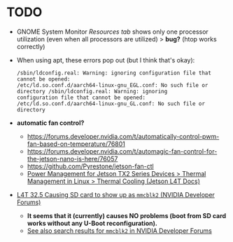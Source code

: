 # TODO

* GNOME System Monitor _Resources tab_ shows only one processor utilization
  (even when all processors are utilized) > **bug?** (htop works correctly)

* When using apt, these errors pop out (but I think that's okay):
  ```text
  /sbin/ldconfig.real: Warning: ignoring configuration file that cannot be opened:
  /etc/ld.so.conf.d/aarch64-linux-gnu_EGL.conf: No such file or directory /sbin/ldconfig.real: Warning: ignoring
  configuration file that cannot be opened: /etc/ld.so.conf.d/aarch64-linux-gnu_GL.conf: No such file or directory
  ```

* **automatic fan control?**
	* https://forums.developer.nvidia.com/t/automatically-control-pwm-fan-based-on-temperature/76801
	* https://forums.developer.nvidia.com/t/automagic-fan-control-for-the-jetson-nano-is-here/76057
	* https://github.com/Pyrestone/jetson-fan-ctl
	* [Power Management for Jetson TX2 Series Devices > Thermal Management in Linux > Thermal Cooling (Jetson L4T Docs)](https://docs.nvidia.com/jetson/l4t/index.html#page/Tegra%20Linux%20Driver%20Package%20Development%20Guide/power_management_tx2_32.html#wwpID0E06I0HA)

* [L4T 32.5 Causing SD card to show up as `mmcblk2` (NVIDIA Developer Forums)](https://forums.developer.nvidia.com/t/l4t-32-5-causing-sd-card-to-show-up-as-mmcblk2/175106)
	* **It seems that it (currently) causes NO problems (boot from SD card works without any U-Boot reconfiguration).**
	* [See also search results for `mmcblk2` in NVIDIA Developer Forums](https://forums.developer.nvidia.com/search?q=mmcblk2)
